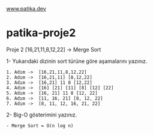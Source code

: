 www.patika.dev
# patika-proje2


  Proje 2
  [16,21,11,8,12,22] -> Merge Sort

 1- Yukarıdaki dizinin sort türüne göre aşamalarını yazınız.
  
    1. Adım ->  [16,21,11,8,12,22] 
    2. Adım ->  [16,21,11] [8,12,22] 
    3. Adım ->  [16,21] 11 8 [12,22]
    4. Adım ->  [16] [21] [11] [8] [12] [22]
    5. Adım ->  [16, 21] 11 8 [12, 22]
    6. Adım ->  [11, 16, 21] [8, 12, 22]
    7. Adım ->  [8, 11, 12, 16, 21, 22]
     
  
 2- Big-O gösterimini yazınız.
  
    - Merge Sort = O(n log n)


